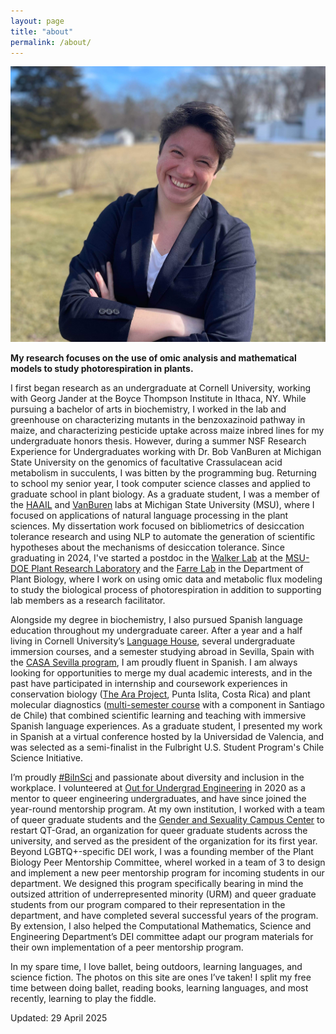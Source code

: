 ```yaml
---
layout: page
title: "about"
permalink: /about/
---
```

![Me smiling in a formal headshot](../images/SLotreck_headshot.jpg)

**My research focuses on the use of omic analysis and mathematical models to study photorespiration in plants.**<br>


I first began research as an undergraduate at Cornell University, working with Georg Jander at the Boyce Thompson Institute in Ithaca, NY. While pursuing a bachelor of arts in biochemistry, I worked in the lab and greenhouse on characterizing mutants in the benzoxazinoid pathway in maize, and characterizing pesticide uptake across maize inbred lines for my undergraduate honors thesis. However, during a summer NSF Research Experience for Undergraduates working with Dr. Bob VanBuren at Michigan State University on the genomics of facultative Crassulacean acid metabolism in succulents, I was bitten by the programming bug. Returning to school my senior year, I took computer science classes and applied to graduate school in plant biology. As a graduate student, I was a member of the [HAAIL](https://labs.ghassemi.xyz/) and [VanBuren](https://www.canr.msu.edu/people/dr_robert_vanburen) labs at Michigan State University (MSU), where I focused on applications of natural language processing in the plant sciences. My dissertation work focused on bibliometrics of desiccation tolerance research and using NLP to automate the generation of scientific hypotheses about the mechanisms of desiccation tolerance. Since graduating in 2024, I've started a postdoc in the [Walker Lab](https://berkleywalker.org/) at the [MSU-DOE Plant Research Laboratory](https://prl.natsci.msu.edu/) and the [Farre Lab](https://farrelab.plantbiology.msu.edu/) in the Department of Plant Biology, where I work on using omic data and metabolic flux modeling to study the biological process of photorespiration in addition to supporting lab members as a research facilitator. <br>


Alongside my degree in biochemistry, I also pursued Spanish language education throughout my undergraduate career. After a year and a half living in Cornell University’s [Language House](https://cornell.campusgroups.com/culh/home/), several undergraduate immersion courses, and a semester studying abroad in Sevilla, Spain with the [CASA Sevilla program](https://casa.education/sevilla), I am proudly fluent in Spanish. I am always looking for opportunities to merge my dual academic interests, and in the past have participated in internship and coursework experiences in conservation biology ([The Ara Project](https://en.wikipedia.org/wiki/The_Ara_Project), Punta Islita, Costa Rica) and plant molecular diagnostics ([multi-semester course](https://classes.cornell.edu/browse/roster/FA18/class/PLSCI/4300) with a component in Santiago de Chile) that combined scientific learning and teaching with immersive Spanish language experiences. As a graduate student, I presented my work in Spanish at a virtual conference hosted by la Universidad de Valencia, and was selected as a semi-finalist in the Fulbright U.S. Student Program's Chile Science Initiative.  <br>


I’m proudly [#BiInSci](https://twitter.com/hashtag/biinsci?ref_src=twsrc%5Egoogle%7Ctwcamp%5Eserp%7Ctwgr%5Ehashtag) and passionate about diversity and inclusion in the workplace. I volunteered at [Out for Undergrad Engineering](https://www.outforundergrad.org/engineering) in 2020 as a mentor to queer engineering undergraduates, and have since joined the year-round mentorship program. At my own institution, I worked with a team of queer graduate students and the [Gender and Sexuality Campus Center](https://lbgtrc.msu.edu/) to restart QT-Grad, an organization for queer graduate students across the university, and served as the president of the organization for its first year.  Beyond LGBTQ+-specific DEI work, I was a founding member of the Plant Biology Peer Mentorship Committee, whereI worked in a team of 3 to design and implement a new peer mentorship program for incoming students in our department. We designed this program specifically bearing in mind the outsized attrition of underrepresented minority (URM) and queer graduate students from our program compared to their representation in the department, and have completed several successful years of the program. By extension, I also helped the Computational Mathematics, Science and Engineering Department’s DEI committee adapt our program materials for their own implementation of a peer mentorship program. <br>

In my spare time, I love ballet, being outdoors, learning languages, and science fiction. The photos on this site are ones I’ve taken! I split my free time between doing ballet, reading books, learning languages, and most recently, learning to play the fiddle. <br>


Updated: 29 April 2025
